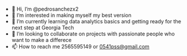 - 👋 Hi, I’m @pedrosanchezx2
- 👀 I’m interested in making myself my best version
- 🌱 I’m currently learning data analytics basics and getting ready for the next step at Georgia Tech
- 💞️ I’m looking to collaborate on projects with passionate people who want to make a differece 
- 📫 How to reach me 2565595149 or 0541pss@gmail.com

<!---
pedrosanchezx2/pedrosanchezx2 is a ✨ special ✨ repository because its `README.md` (this file) appears on your GitHub profile.
You can click the Preview link to take a look at your changes.
--->
